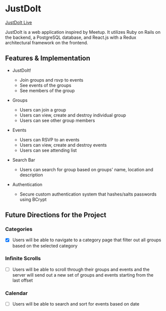 # JustDoIt

[JustDoIt Live][heroku]

[heroku]: https://justdoitrng.herokuapp.com/#/

JustDoIt is a web application inspired by Meetup. It utilizes Ruby on Rails on the backend, a PostgreSQL database, and React.js with a Redux architectural framework on the frontend.

## Features & Implementation

* JustDoIt!
  - Join groups and rsvp to events
  - See events of the groups
  - See members of the group


* Groups
  - Users can join a group
  - Users can view, create and destroy individual group
  - Users can see other group members


* Events    
  - Users can RSVP to an events
  - Users can view, create and destroy events
  - Users can see attending list


* Search Bar   
  - Users can search for group based on groups' name, location and description


* Authentication
  - Secure custom authentication system that hashes/salts passwords using BCrypt

## Future Directions for the Project

### Categories
  - [x] Users will be able to navigate to a category page that filter out all groups based on the selected category

### Infinite Scrolls
  - [ ] Users will be able to scroll through their groups and events and the server will send out a new set of groups and events starting from the last offset

### Calendar
  - [ ] Users will be able to search and sort for events based on date
